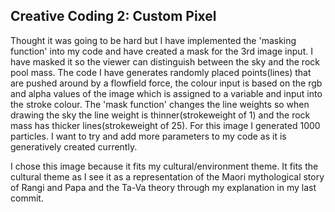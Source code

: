 ## Creative Coding 2: Custom Pixel
Thought it was going to be hard but I have implemented the 'masking function' into my code and have created a mask for the 3rd image input. I have masked it so the viewer can distinguish between the sky and the rock pool mass. The code I have generates randomly placed points(lines) that are pushed around by a flowfield force, the colour input is based on the rgb and alpha values of the image which is assigned to a variable and input into the stroke colour. The 'mask function' changes the line weights so when drawing the sky the line weight is thinner(strokeweight of 1) and the rock mass has thicker lines(strokeweight of 25). For this image I generated 1000 particles. I want to try and add more parameters to my code as it is generatively created currently.

I chose this image because it fits my cultural/environment theme. It fits the cultural theme as I see it as a representation of the Maori mythological story of Rangi and Papa and the Ta-Va theory through my explanation in my last commit.